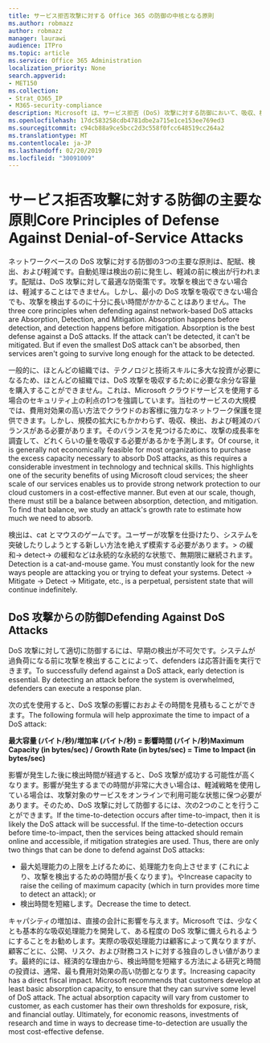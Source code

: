 ```yaml
---
title: サービス拒否攻撃に対する Office 365 の防御の中核となる原則
ms.author: robmazz
author: robmazz
manager: laurawi
audience: ITPro
ms.topic: article
ms.service: Office 365 Administration
localization_priority: None
search.appverid:
- MET150
ms.collection:
- Strat_O365_IP
- M365-security-compliance
description: Microsoft は、サービス拒否 (DoS) 攻撃に対する防御において、吸収、検出、軽減の中心となる原則を活用する方法について説明します。
ms.openlocfilehash: 17dc583258cdb4781dbe2a715e1ce153ee769ed3
ms.sourcegitcommit: c94cb88a9ce5bcc2d3c558f0fcc648519cc264a2
ms.translationtype: MT
ms.contentlocale: ja-JP
ms.lasthandoff: 02/20/2019
ms.locfileid: "30091009"
---
```

# <a name="core-principles-of-defense-against-denial-of-service-attacks"></a><span data-ttu-id="e3afc-103">サービス拒否攻撃に対する防御の主要な原則</span><span class="sxs-lookup"><span data-stu-id="e3afc-103">Core Principles of Defense Against Denial-of-Service Attacks</span></span>

<span data-ttu-id="e3afc-p101">ネットワークベースの DoS 攻撃に対する防御の3つの主要な原則は、配賦、検出、および軽減です。自動処理は検出の前に発生し、軽減の前に検出が行われます。配賦は、DoS 攻撃に対して最適な防衛策です。攻撃を検出できない場合は、軽減することはできません。しかし、最小の DoS 攻撃を吸収できない場合でも、攻撃を検出するのに十分に長い時間がかかることはありません。</span><span class="sxs-lookup"><span data-stu-id="e3afc-p101">The three core principles when defending against network-based DoS attacks are Absorption, Detection, and Mitigation. Absorption happens before detection, and detection happens before mitigation. Absorption is the best defense against a DoS attacks. If the attack can't be detected, it can't be mitigated. But if even the smallest DoS attack can't be absorbed, then services aren't going to survive long enough for the attack to be detected.</span></span>

<span data-ttu-id="e3afc-p102">一般的に、ほとんどの組織では、テクノロジと技術スキルに多大な投資が必要になるため、ほとんどの組織では、DoS 攻撃を吸収するために必要な余分な容量を購入することができません。これは、Microsoft クラウドサービスを使用する場合のセキュリティ上の利点の1つを強調しています。当社のサービスの大規模では、費用対効果の高い方法でクラウドのお客様に強力なネットワーク保護を提供できます。しかし、規模の拡大にもかかわらず、吸収、検出、および軽減のバランスがある必要があります。そのバランスを見つけるために、攻撃の成長率を調査して、どれくらいの量を吸収する必要があるかを予測します。</span><span class="sxs-lookup"><span data-stu-id="e3afc-p102">Of course, it is generally not economically feasible for most organizations to purchase the excess capacity necessary to absorb DoS attacks, as this requires a considerable investment in technology and technical skills. This highlights one of the security benefits of using Microsoft cloud services; the sheer scale of our services enables us to provide strong network protection to our cloud customers in a cost-effective manner. But even at our scale, though, there must still be a balance between absorption, detection, and mitigation. To find that balance, we study an attack's growth rate to estimate how much we need to absorb.</span></span>

<span data-ttu-id="e3afc-p103">検出は、cat とマウスのゲームです。ユーザーが攻撃を仕掛けたり、システムを突破したりしようとする新しい方法を絶えず模索する必要があります。> の緩和-> detect-> の緩和などは永続的な永続的な状態で、無期限に継続されます。</span><span class="sxs-lookup"><span data-stu-id="e3afc-p103">Detection is a cat-and-mouse game. You must constantly look for the new ways people are attacking you or trying to defeat your systems. Detect -> Mitigate -> Detect -> Mitigate, etc., is a perpetual, persistent state that will continue indefinitely.</span></span>

## <a name="defending-against-dos-attacks"></a><span data-ttu-id="e3afc-116">DoS 攻撃からの防御</span><span class="sxs-lookup"><span data-stu-id="e3afc-116">Defending Against DoS Attacks</span></span>

<span data-ttu-id="e3afc-p104">DoS 攻撃に対して適切に防御するには、早期の検出が不可欠です。システムが過負荷になる前に攻撃を検出することによって、defenders は応答計画を実行できます。</span><span class="sxs-lookup"><span data-stu-id="e3afc-p104">To successfully defend against a DoS attack, early detection is essential. By detecting an attack before the system is overwhelmed, defenders can execute a response plan.</span></span>

<span data-ttu-id="e3afc-119">次の式を使用すると、DoS 攻撃の影響におおよその時間を見積もることができます。</span><span class="sxs-lookup"><span data-stu-id="e3afc-119">The following formula will help approximate the time to impact of a DoS attack:</span></span>

   <span data-ttu-id="e3afc-120">**最大容量 (バイト/秒)/増加率 (バイト/秒) = 影響時間 (バイト/秒)**</span><span class="sxs-lookup"><span data-stu-id="e3afc-120">**Maximum Capacity (in bytes/sec) / Growth Rate (in bytes/sec) = Time to Impact (in bytes/sec)**</span></span>

<span data-ttu-id="e3afc-p105">影響が発生した後に検出時間が経過すると、DoS 攻撃が成功する可能性が高くなります。影響が発生するまでの時間が非常に大きい場合は、軽減戦略を使用している場合は、攻撃対象のサービスをオンラインで利用可能な状態に保つ必要があります。そのため、DoS 攻撃に対して防御するには、次の2つのことを行うことができます。</span><span class="sxs-lookup"><span data-stu-id="e3afc-p105">If the time-to-detection occurs after time-to-impact, then it is likely the DoS attack will be successful. If the time-to-detection occurs before time-to-impact, then the services being attacked should remain online and accessible, if mitigation strategies are used. Thus, there are only two things that can be done to defend against DoS attacks:</span></span>
- <span data-ttu-id="e3afc-124">最大処理能力の上限を上げるために、処理能力を向上させます (これにより、攻撃を検出するための時間が長くなります)。や</span><span class="sxs-lookup"><span data-stu-id="e3afc-124">Increase capacity to raise the ceiling of maximum capacity (which in turn provides more time to detect an attack); or</span></span>
- <span data-ttu-id="e3afc-125">検出時間を短縮します。</span><span class="sxs-lookup"><span data-stu-id="e3afc-125">Decrease the time to detect.</span></span>

<span data-ttu-id="e3afc-p106">キャパシティの増加は、直接の会計に影響を与えます。Microsoft では、少なくとも基本的な吸収処理能力を開発して、ある程度の DoS 攻撃に備えられるようにすることをお勧めします。実際の吸収処理能力は顧客によって異なりますが、顧客ごとに、公開、リスク、および財務コストに対する独自のしきい値があります。最終的には、経済的な理由から、検出時間を短縮する方法による研究と時間の投資は、通常、最も費用対効果の高い防御となります。</span><span class="sxs-lookup"><span data-stu-id="e3afc-p106">Increasing capacity has a direct fiscal impact. Microsoft recommends that customers develop at least basic absorption capacity, to ensure that they can survive some level of DoS attack. The actual absorption capacity will vary from customer to customer, as each customer has their own thresholds for exposure, risk, and financial outlay. Ultimately, for economic reasons, investments of research and time in ways to decrease time-to-detection are usually the most cost-effective defense.</span></span>
